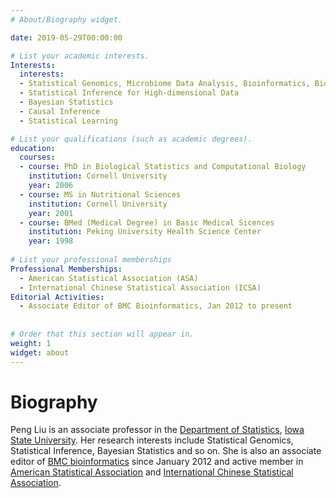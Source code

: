 ```yaml
---
# About/Biography widget.

date: 2019-05-29T00:00:00

# List your academic interests.
Interests:
  interests:
  - Statistical Genomics, Microbiome Data Analysis, Bioinformatics, Biostatistics
  - Statistical Inference for High-dimensional Data
  - Bayesian Statistics
  - Causal Inference
  - Statistical Learning

# List your qualifications (such as academic degrees).
education:
  courses:
  - course: PhD in Biological Statistics and Computational Biology
    institution: Cornell University
    year: 2006
  - course: MS in Nutritional Sciences
    institution: Cornell University
    year: 2001
  - course: BMed (Medical Degree) in Basic Medical Sicences
    institution: Peking University Health Science Center
    year: 1998
    
# List your professional memberships
Professional Memberships:
  - American Statistical Association (ASA)
  - International Chinese Statistical Association (ICSA)
Editorial Activities:
  - Associate Editor of BMC Bioinformatics, Jan 2012 to present
  
  
# Order that this section will appear in.
weight: 1
widget: about
---
```


# Biography

Peng Liu is an associate professor in the [Department of Statistics](https://www.stat.iastate.edu/), [Iowa State University](https://www.iastate.edu/). Her research interests include Statistical Genomics, Statistical Inference, Bayesian Statistics and so on. She is also an associate editor of [BMC bioinformatics](https://bmcbioinformatics.biomedcentral.com/) since January 2012 and active member in [American Statistical Association](https://www.amstat.org/) and [International Chinese Statistical Association](http://www.icsa.org/icsa/).
